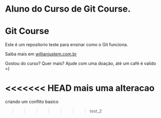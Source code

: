 # Aluno do Curso de Git Course.
# Git Course

Este é um repositorio teste para ensinar como o Git funciona.

Saiba mais em [willianjustem.com.br](http://willianjusten.com.br)

Gostou do curso? Quer mais? Ajude com uma doação, até um café é valido =)

<<<<<<< HEAD
mais uma alteracao
=======


criando um conflito basico
>>>>>>> test_2
